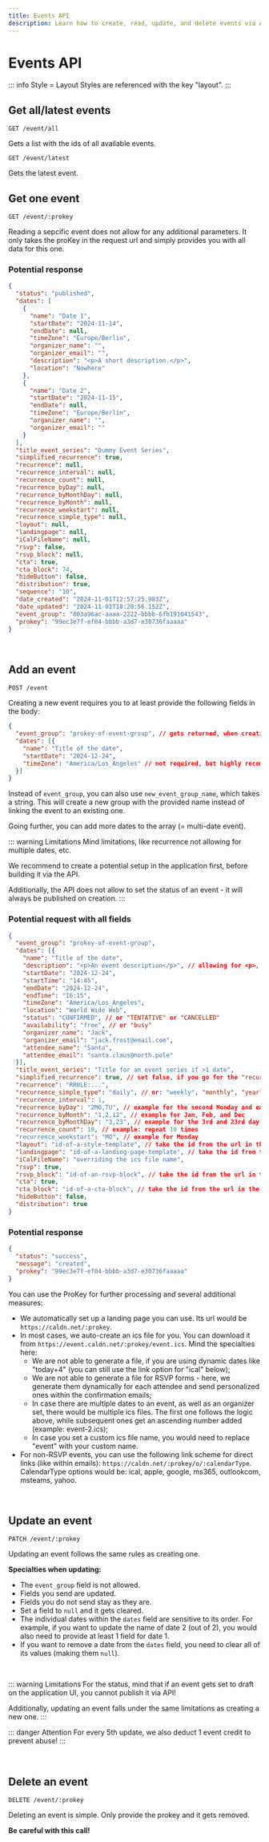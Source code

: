 ```yaml
---
title: Events API
description: Learn how to create, read, update, and delete events via Add to Calendar PRO's API for seamless event management and RSVP user flows.
---
```


# Events API

::: info Style = Layout
Styles are referenced with the key "layout".
:::

## Get all/latest events

```
GET /event/all
```

Gets a list with the ids of all available events.

```
GET /event/latest
```

Gets the latest event.

## Get one event

```
GET /event/:prokey
```

Reading a sepcific event does not allow for any additional parameters. It only takes the proKey in the request url and simply provides you with all data for this one.

### Potential response

```json
{
  "status": "published",
  "dates": [
    {
      "name": "Date 1",
      "startDate": "2024-11-14",
      "endDate": null,
      "timeZone": "Europe/Berlin",
      "organizer_name": "",
      "organizer_email": "",
      "description": "<p>A short description.</p>",
      "location": "Nowhere"
    },
    {
      "name": "Date 2",
      "startDate": "2024-11-15",
      "endDate": null,
      "timeZone": "Europe/Berlin",
      "organizer_name": "",
      "organizer_email": ""
    }
  ],
  "title_event_series": "Dummy Event Series",
  "simplified_recurrence": true,
  "recurrence": null,
  "recurrence_interval": null,
  "recurrence_count": null,
  "recurrence_byDay": null,
  "recurrence_byMonthDay": null,
  "recurrence_byMonth": null,
  "recurrence_weekstart": null,
  "recurrence_simple_type": null,
  "layout": null,
  "landingpage": null,
  "iCalFileName": null,
  "rsvp": false,
  "rsvp_block": null,
  "cta": true,
  "cta_block": 74,
  "hideButton": false,
  "distribution": true,
  "sequence": "10",
  "date_created": "2024-11-01T12:57:25.983Z",
  "date_updated": "2024-11-02T18:20:56.152Z",
  "event_group": "803a96ac-aaaa-2222-bbbb-6fb191041543",
  "prokey": "99ec3e7f-ef04-bbbb-a3d7-e30736faaaaa"
}
```

<br />

## Add an event

```
POST /event
```

Creating a new event requires you to at least provide the following fields in the body:

```json
{
  "event_group": "prokey-of-event-group", // gets returned, when creating a group; also visible in the application
  "dates": [{
    "name": "Title of the date",
    "startDate": "2024-12-24",
    "timeZone": "America/Los_Angeles" // not required, but highly recommended
  }]
}
```

Instead of `event_group`, you can also use `new_event_group_name`, which takes a string. This will create a new group with the provided name instead of linking the event to an existing one.

Going further, you can add more dates to the array (= multi-date event).

::: warning Limitations
Mind limitations, like recurrence not allowing for multiple dates, etc.

We recommend to create a potential setup in the application first, before building it via the API.

Additionally, the API does not allow to set the status of an event - it will always be published on creation.
:::

### Potential request with all fields

```json
{
  "event_group": "prokey-of-event-group",
  "dates": [{
    "name": "Title of the date",
    "description": "<p>An event description</p>", // allowing for <p>, <strong>, <em>, <u>, <h1>, <h2>, <h3>, <h4>, <ul>, <ol>, <li>, <a>
    "startDate": "2024-12-24",
    "startTime": "14:45",
    "endDate": "2024-12-24",
    "endTime": "16:15",
    "timeZone": "America/Los_Angeles",
    "location": "World Wide Web",
    "status": "CONFIRMED", // or "TENTATIVE" or "CANCELLED"
    "availability": "free", // or "busy"
    "organizer_name": "Jack",
    "organizer_email": "jack.frost@email.com",
    "attendee_name": "Santa",
    "attendee_email": "santa.claus@north.pole"
  }],
  "title_event_series": "Title for an event series if >1 date",
  "simplified_recurrence": true, // set false, if you go for the "recurrence" field, which takes an RRULE; and true if you use the other recurrence fields
  "recurrence": "RRULE:...",
  "recurrence_simple_type": "daily", // or: "weekly", "monthly", "yearly",
  "recurrence_interval": 1,
  "recurrence_byDay": "2MO,TU", // example for the second Monday and each Tuesday
  "recurrence_byMonth": "1,2,12", // example for Jan, Feb, and Dec
  "recurrence_byMonthDay": "3,23", // example for the 3rd and 23rd day of the month
  "recurrence_count": 10, // example: repeat 10 times
  "recurrence_weekstart": "MO", // example for Monday
  "layout": "id-of-a-style-template", // take the id from the url in the application or the response when creating one via API
  "landingpage": "id-of-a-landing-page-template", // take the id from the url in the application or the response when creating one via API
  "iCalFileName": "overriding the ics file name",
  "rsvp": true,
  "rsvp_block": "id-of-an-rsvp-block", // take the id from the url in the application or the response when creating one via API
  "cta": true,
  "cta_block": "id-of-a-cta-block", // take the id from the url in the application or the response when creating one via API
  "hideButton": false,
  "distribution": true
}
```

### Potential response

```json
{
  "status": "success",
  "message": "created",
  "prokey": "99ec3e7f-ef04-bbbb-a3d7-e30736faaaaa"
}
```

You can use the ProKey for further processing and several additional measures:

* We automatically set up a landing page you can use. Its url would be `https://caldn.net/:prokey`.
* In most cases, we auto-create an ics file for you. You can download it from `https://event.caldn.net/:prokey/event.ics`. Mind the specialties here:
  * We are not able to generate a file, if you are using dynamic dates like "today+4" (you can still use the link option for "ical" below);
  * We are not able to generate a file for RSVP forms - here, we generate them dynamically for each attendee and send personalized ones within the confirmation emails;
  * In case there are multiple dates to an event, as well as an organizer set, there would be multiple ics files. The first one follows the logic above, while subsequent ones get an ascending number added (example: event-2.ics);
  * In case you set a custom ics file name, you would need to replace "event" with your custom name.
* For non-RSVP events, you can use the following link scheme for direct links (like within emails): `https://caldn.net/:prokey/o/:calendarType`. CalendarType options would be: ical, apple, google, ms365, outlookcom, msteams, yahoo.

<br />

## Update an event

```
PATCH /event/:prokey
```

Updating an event follows the same rules as creating one.

**Specialties when updating:**
- The `event_group` field is not allowed.
- Fields you send are updated.  
- Fields you do not send stay as they are.
- Set a field to `null` and it gets cleared.
- The individual dates within the `dates` field are sensitive to its order. For example, if you want to update the name of date 2 (out of 2), you would also need to provide at least 1 field for date 1.
- If you want to remove a date from the `dates` field, you need to clear all of its values (making them `null`).

<br />

::: warning Limitations
For the status, mind that if an event gets set to draft on the application UI, you cannot publish it via API!

Additionally, updating an event falls under the same limitations as creating a new one.
:::

::: danger Attention
For every 5th update, we also deduct 1 event credit to prevent abuse!
:::

<br />

## Delete an event

```
DELETE /event/:prokey
```

Deleting an event is simple. Only provide the prokey and it gets removed.

**Be careful with this call!**
